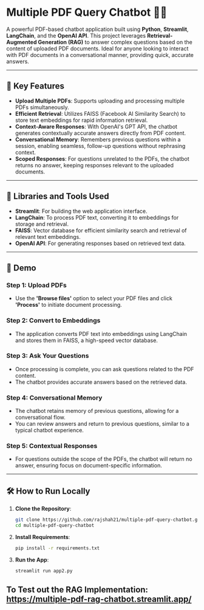 # Multiple PDF Query Chatbot 📄🤖

A powerful PDF-based chatbot application built using **Python**, **Streamlit**, **LangChain**, and the **OpenAI API**. This project leverages **Retrieval-Augmented Generation (RAG)** to answer complex questions based on the content of uploaded PDF documents. Ideal for anyone looking to interact with PDF documents in a conversational manner, providing quick, accurate answers.

---

## 🌟 Key Features

- **Upload Multiple PDFs**: Supports uploading and processing multiple PDFs simultaneously.
- **Efficient Retrieval**: Utilizes FAISS (Facebook AI Similarity Search) to store text embeddings for rapid information retrieval.
- **Context-Aware Responses**: With OpenAI's GPT API, the chatbot generates contextually accurate answers directly from PDF content.
- **Conversational Memory**: Remembers previous questions within a session, enabling seamless, follow-up questions without rephrasing context.
- **Scoped Responses**: For questions unrelated to the PDFs, the chatbot returns no answer, keeping responses relevant to the uploaded documents.

---

## 📂 Libraries and Tools Used

- **Streamlit**: For building the web application interface.
- **LangChain**: To process PDF text, converting it to embeddings for storage and retrieval.
- **FAISS**: Vector database for efficient similarity search and retrieval of relevant text embeddings.
- **OpenAI API**: For generating responses based on retrieved text data.

---

## 🚀 Demo

### Step 1: Upload PDFs
- Use the **'Browse files'** option to select your PDF files and click **'Process'** to initiate document processing.

### Step 2: Convert to Embeddings
- The application converts PDF text into embeddings using LangChain and stores them in FAISS, a high-speed vector database.

### Step 3: Ask Your Questions
- Once processing is complete, you can ask questions related to the PDF content.
- The chatbot provides accurate answers based on the retrieved data.

### Step 4: Conversational Memory
- The chatbot retains memory of previous questions, allowing for a conversational flow.
- You can review answers and return to previous questions, similar to a typical chatbot experience.

### Step 5: Contextual Responses
- For questions outside the scope of the PDFs, the chatbot will return no answer, ensuring focus on document-specific information.

---

## 🛠 How to Run Locally

1. **Clone the Repository**:
   ```bash
   git clone https://github.com/rajshah21/multiple-pdf-query-chatbot.git
   cd multiple-pdf-query-chatbot
2. **Install Requirements**:
   ```bash
   pip install -r requirements.txt
3. **Run the App**:
   ```bash
   streamlit run app2.py

## To Test out the RAG Implementation: https://multiple-pdf-rag-chatbot.streamlit.app/
